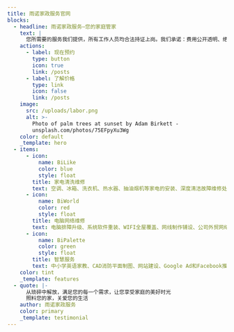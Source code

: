```yaml
---
title: 雨诺家政服务官网
blocks:
  - headline: 雨诺家政服务—您的家庭管家
    text: |
      您所需要的服务我们提供，所有工作人员均合法持证上岗。我们承诺：费用公开透明、绝不中途加价。
    actions:
      - label: 现在预约
        type: button
        icon: true
        link: /posts
      - label: 了解价格
        type: link
        icon: false
        link: /posts
    image:
      src: /uploads/labor.png
      alt: >-
        Photo of palm trees at sunset by Adam Birkett -
        unsplash.com/photos/75EFpyXu3Wg
    color: default
    _template: hero
  - items:
      - icon:
          name: BiLike
          color: blue
          style: float
        title: 家电清洗维修
        text: 空调、冰箱、洗衣机、热水器、抽油烟机等家电的安装、深度清洁故障维修处理，插座、开关面板、小灯具、水龙头的安装更换
      - icon:
          name: BiWorld
          color: red
          style: float
        title: 电脑网络维修
        text: 电脑排障升级、系统软件重装、WIFI全屋覆盖、网线制作铺设、公司外贸网络方案、软路由、OpenWrt
      - icon:
          name: BiPalette
          color: green
          style: float
        title: 智慧服务
        text: 中小学英语家教、CAD消防平面制图、网站建设、Google Ad和Facebook推广、Midjourney和GPT4订阅
    color: tint
    _template: features
  - quote: |-
      从琐碎中解放，满足您的每一个需求，让您享受家庭的美好时光
      照料您的家，关爱您的生活
    author: 雨诺家政服务
    color: primary
    _template: testimonial
---
```


























